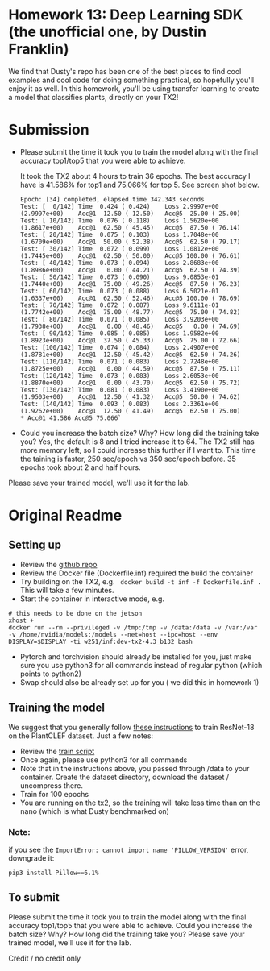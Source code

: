 # Homework 13: Deep Learning SDK (the unofficial one, by Dustin Franklin)

We find that Dusty's repo has been one of the best places to find cool examples and cool code for doing something practical, so hopefully you'll enjoy it as well.  In this homework, you'll be using transfer learning to create a model that classifies plants, directly on your TX2!

# Submission

* Please submit the time it took you to train the model along with the final accuracy top1/top5 that you were able to achieve. 

    It took the TX2 about 4 hours to train 36 epochs. The best accuracy I have is 41.586% for top1 and 75.066% for top 5. See screen shot below. 

    ```
    Epoch: [34] completed, elapsed time 342.343 seconds
    Test: [  0/142]	Time  0.424 ( 0.424)	Loss 2.9997e+00 (2.9997e+00)	Acc@1  12.50 ( 12.50)	Acc@5  25.00 ( 25.00)
    Test: [ 10/142]	Time  0.076 ( 0.118)	Loss 1.5620e+00 (1.8617e+00)	Acc@1  62.50 ( 45.45)	Acc@5  87.50 ( 76.14)
    Test: [ 20/142]	Time  0.075 ( 0.103)	Loss 1.7048e+00 (1.6709e+00)	Acc@1  50.00 ( 52.38)	Acc@5  62.50 ( 79.17)
    Test: [ 30/142]	Time  0.072 ( 0.099)	Loss 1.0812e+00 (1.7445e+00)	Acc@1  62.50 ( 50.00)	Acc@5 100.00 ( 76.61)
    Test: [ 40/142]	Time  0.073 ( 0.094)	Loss 2.8683e+00 (1.8986e+00)	Acc@1   0.00 ( 44.21)	Acc@5  62.50 ( 74.39)
    Test: [ 50/142]	Time  0.073 ( 0.090)	Loss 9.0853e-01 (1.7440e+00)	Acc@1  75.00 ( 49.26)	Acc@5  87.50 ( 76.23)
    Test: [ 60/142]	Time  0.073 ( 0.088)	Loss 6.5021e-01 (1.6337e+00)	Acc@1  62.50 ( 52.46)	Acc@5 100.00 ( 78.69)
    Test: [ 70/142]	Time  0.072 ( 0.087)	Loss 9.6111e-01 (1.7742e+00)	Acc@1  75.00 ( 48.77)	Acc@5  75.00 ( 74.82)
    Test: [ 80/142]	Time  0.071 ( 0.085)	Loss 3.9203e+00 (1.7938e+00)	Acc@1   0.00 ( 48.46)	Acc@5   0.00 ( 74.69)
    Test: [ 90/142]	Time  0.085 ( 0.085)	Loss 1.9582e+00 (1.8923e+00)	Acc@1  37.50 ( 45.33)	Acc@5  75.00 ( 72.66)
    Test: [100/142]	Time  0.074 ( 0.084)	Loss 2.4907e+00 (1.8781e+00)	Acc@1  12.50 ( 45.42)	Acc@5  62.50 ( 74.26)
    Test: [110/142]	Time  0.071 ( 0.083)	Loss 2.7248e+00 (1.8725e+00)	Acc@1   0.00 ( 44.59)	Acc@5  87.50 ( 75.11)
    Test: [120/142]	Time  0.073 ( 0.083)	Loss 2.6053e+00 (1.8870e+00)	Acc@1   0.00 ( 43.70)	Acc@5  62.50 ( 75.72)
    Test: [130/142]	Time  0.081 ( 0.083)	Loss 3.4190e+00 (1.9503e+00)	Acc@1  12.50 ( 41.32)	Acc@5  50.00 ( 74.62)
    Test: [140/142]	Time  0.093 ( 0.083)	Loss 2.3361e+00 (1.9262e+00)	Acc@1  12.50 ( 41.49)	Acc@5  62.50 ( 75.00)
    * Acc@1 41.586 Acc@5 75.066`
    ```

* Could you increase the batch size? Why? How long did the training take you? 
    Yes, the default is 8 and I tried increase it to 64. The TX2 still has more memory left, so I could increase this further if I want to. This time the taining is faster, 250 sec/epoch vs 350 sec/epoch before. 35 epochs took about 2 and half hours. 

Please save your trained model, we'll use it for the lab.

# Original Readme
## Setting up

* Review the [github repo](https://github.com/dusty-nv/jetson-inference)
* Review the Docker file (Dockerfile.inf) required the build the container
* Try building on the TX2, e.g. ``` docker build -t inf -f Dockerfile.inf .``` This will take a few minutes.
* Start the container in interactive mode, e.g.
```
# this needs to be done on the jetson
xhost +
docker run --rm --privileged -v /tmp:/tmp -v /data:/data -v /var:/var -v /home/nvidia/models:/models --net=host --ipc=host --env DISPLAY=$DISPLAY -ti w251/inf:dev-tx2-4.3_b132 bash
```
* Pytorch and torchvision should already be installed for you, just make sure you use python3 for all commands instead of regular python (which points to python2)
* Swap should also be already set up for you ( we did this in homework 1)

## Training the model
We suggest that you generally follow [these instructions](https://github.com/dusty-nv/jetson-inference/blob/master/docs/pytorch-plants.md) to train ResNet-18 on the PlantCLEF dataset.  Just a few notes:
* Review the [train script](https://github.com/dusty-nv/pytorch-imagenet/blob/master/train.py)
* Once again, please use python3 for all commands
* Note that in the instructions above, you passed through /data to your container.  Create the dataset directory, download the dataset / uncompress there.
* Train for 100 epochs
* You are running on the tx2, so the training will take less time than on the nano (which is what Dusty benchmarked on)

### Note:
if you see the ```ImportError: cannot import name 'PILLOW_VERSION'``` error, downgrade it:
```
pip3 install Pillow==6.1%
```
## To submit
Please submit the time it took you to train the model along with the final accuracy top1/top5 that you were able to achieve. Could you increase the batch size? Why? How long did the training take you? Please save your trained model, we'll use it for the lab.


Credit / no credit only
